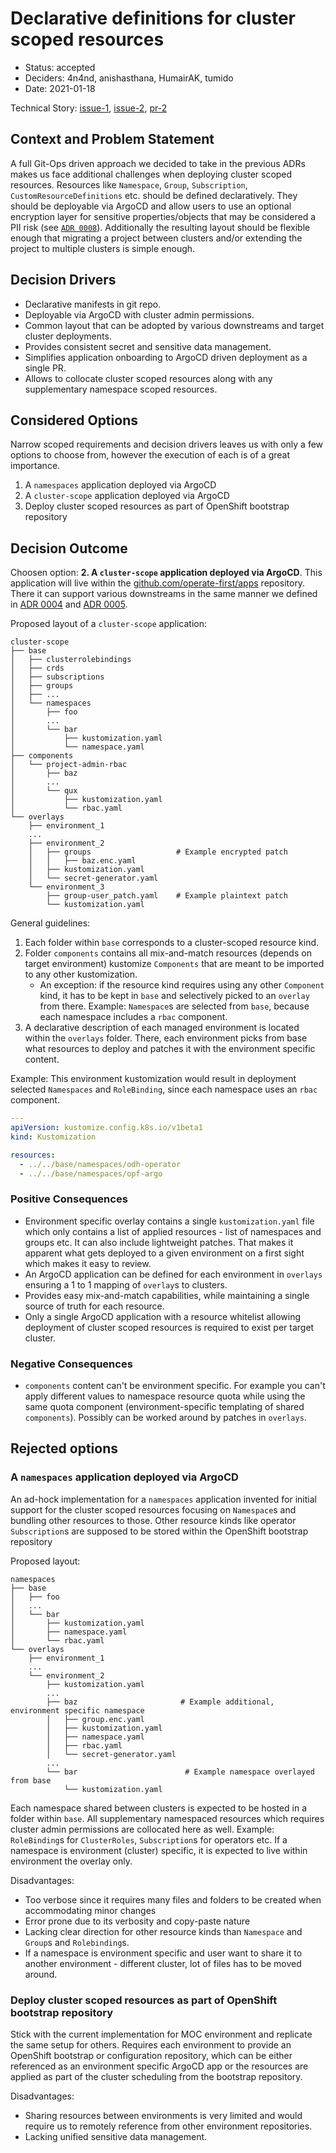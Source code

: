 # Declarative definitions for cluster scoped resources

- Status: accepted
- Deciders: 4n4nd, anishasthana, HumairAK, tumido
- Date: 2021-01-18

Technical Story: [issue-1](https://github.com/operate-first/odh-moc-support/issues/39), [issue-2](https://github.com/open-infrastructure-labs/ops-issues/issues/2), [pr-2](https://github.com/operate-first/apps/pull/104)

## Context and Problem Statement

A full Git-Ops driven approach we decided to take in the previous ADRs makes us face additional challenges when deploying cluster scoped resources. Resources like `Namespace`, `Group`, `Subscription`, `CustomResourceDefinitions` etc. should be defined declaratively. They should be deployable via ArgoCD and allow users to use an optional encryption layer for sensitive properties/objects that may be considered a PII risk (see [`ADR 0008`](./0008-secrets-management.md)). Additionally the resulting layout should be flexible enough that migrating a project between clusters and/or extending the project to multiple clusters is simple enough.

## Decision Drivers

- Declarative manifests in git repo.
- Deployable via ArgoCD with cluster admin permissions.
- Common layout that can be adopted by various downstreams and target cluster deployments.
- Provides consistent secret and sensitive data management.
- Simplifies application onboarding to ArgoCD driven deployment as a single PR.
- Allows to collocate cluster scoped resources along with any supplementary namespace scoped resources.

## Considered Options

Narrow scoped requirements and decision drivers leaves us with only a few options to choose from, however the execution of each is of a great importance.

1. A `namespaces` application deployed via ArgoCD
2. A `cluster-scope` application deployed via ArgoCD
3. Deploy cluster scoped resources as part of OpenShift bootstrap repository

## Decision Outcome

Choosen option: **2. A `cluster-scope` application deployed via ArgoCD**. This application will live within the [github.com/operate-first/apps](https://github.com/operate-first/apps) repository. There it can support various downstreams in the same manner we defined in [ADR 0004](0004-argocd-apps-of-apps-structure.md) and [ADR 0005](0005-support-multi-environments-in-repos.md).

Proposed layout of a `cluster-scope` application:

```
cluster-scope
├── base
│   ├── clusterrolebindings
│   ├── crds
│   ├── subscriptions
│   ├── groups
│   ├── ...
│   └── namespaces
│       ├── foo
│       ...
│       └── bar
│           ├── kustomization.yaml
│           └── namespace.yaml
├── components
│   └── project-admin-rbac
│       ├── baz
│       ...
│       └── qux
│           ├── kustomization.yaml
│           └── rbac.yaml
└── overlays
    ├── environment_1
    ...
    ├── environment_2
    │   ├── groups                   # Example encrypted patch
    │   │   ├── baz.enc.yaml
    │   ├── kustomization.yaml
    │   └── secret-generator.yaml
    └── environment_3
        ├── group-user_patch.yaml    # Example plaintext patch
        └── kustomization.yaml
```

General guidelines:

1. Each folder within `base` corresponds to a cluster-scoped resource kind.
2. Folder `components` contains all mix-and-match resources (depends on target environment) kustomize `Components` that are meant to be imported to any other kustomization.
   - An exception: if the resource kind requires using any other `Component` kind, it has to be kept in `base` and selectively picked to an `overlay` from there. Example: `Namespace`s are selected from `base`, because each namespace includes a `rbac` component.
3. A declarative description of each managed environment is located within the `overlays` folder. There, each environment picks from base what resources to deploy and patches it with the environment specific content.

Example: This environment kustomization would result in deployment selected `Namespaces` and `RoleBinding`, since each namespace uses an `rbac` component.

```yaml
---
apiVersion: kustomize.config.k8s.io/v1beta1
kind: Kustomization

resources:
  - ../../base/namespaces/odh-operator
  - ../../base/namespaces/opf-argo
```

### Positive Consequences

- Environment specific overlay contains a single `kustomization.yaml` file which only contains a list of applied resources - list of namespaces and groups etc. It can also include lightweight patches. That makes it apparent what gets deployed to a given environment on a first sight which makes it easy to review.
- An ArgoCD application can be defined for each environment in `overlays` ensuring a 1 to 1 mapping of `overlay`s to clusters.
- Provides easy mix-and-match capabilities, while maintaining a single source of truth for each resource.
- Only a single ArgoCD application with a resource whitelist allowing deployment of cluster scoped resources is required to exist per target cluster.

### Negative Consequences

- `components` content can't be environment specific. For example you can't apply different values to namespace resource quota while using the same quota component (environment-specific templating of shared `components`). Possibly can be worked around by patches in `overlays`.

## Rejected options

### A `namespaces` application deployed via ArgoCD

An ad-hock implementation for a `namespaces` application invented for initial support for the cluster scoped resources focusing on `Namespace`s and bundling other resources to those. Other resource kinds like operator `Subscription`s are supposed to be stored within the OpenShift bootstrap repository

Proposed layout:

```
namespaces
├── base
│   ├── foo
│   ...
│   └── bar
│       ├── kustomization.yaml
│       ├── namespace.yaml
│       └── rbac.yaml
└── overlays
    ├── environment_1
    ...
    └── environment_2
        ├── kustomization.yaml
        ...
        ├── baz                       # Example additional, environment specific namespace
        │   ├── group.enc.yaml
        │   ├── kustomization.yaml
        │   ├── namespace.yaml
        │   ├── rbac.yaml
        │   └── secret-generator.yaml
        ...
        └── bar                        # Example namespace overlayed from base
            └── kustomization.yaml
```

Each namespace shared between clusters is expected to be hosted in a folder within `base`. All supplementary namespaced resources which requires cluster admin permissions are collocated here as well. Example: `RoleBinding`s for `ClusterRoles`, `Subscription`s for operators etc. If a namespace is environment (cluster) specific, it is expected to live within environment the overlay only.

Disadvantages:

- Too verbose since it requires many files and folders to be created when accommodating minor changes
- Error prone due to its verbosity and copy-paste nature
- Lacking clear direction for other resource kinds than `Namespace` and `Group`s and `Rolebinding`s.
- If a namespace is environment specific and user want to share it to another environment - different cluster, lot of files has to be moved around.

### Deploy cluster scoped resources as part of OpenShift bootstrap repository

Stick with the current implementation for MOC environment and replicate the same setup for others. Requires each environment to provide an OpenShift bootstrap or configuration repository, which can be either referenced as an environment specific ArgoCD app or the resources are applied as part of the cluster scheduling from the bootstrap repository.

Disadvantages:

- Sharing resources between environments is very limited and would require us to remotely reference from other environment repositories.
- Lacking unified sensitive data management.
